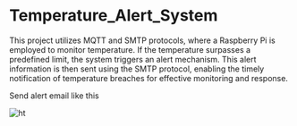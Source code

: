 # Temperature_Alert_System

This project utilizes MQTT and SMTP protocols, where a Raspberry Pi is employed to monitor temperature. If the temperature surpasses a predefined limit, the system triggers an alert mechanism. This alert information is then sent using the SMTP protocol, enabling the timely notification of temperature breaches for effective monitoring and response.

Send alert email like this

![ht](https://github.com/arunba1/Temperature_Alert_System/assets/55797482/c17157e8-fd38-4332-9eb0-b3303d4470e4)

